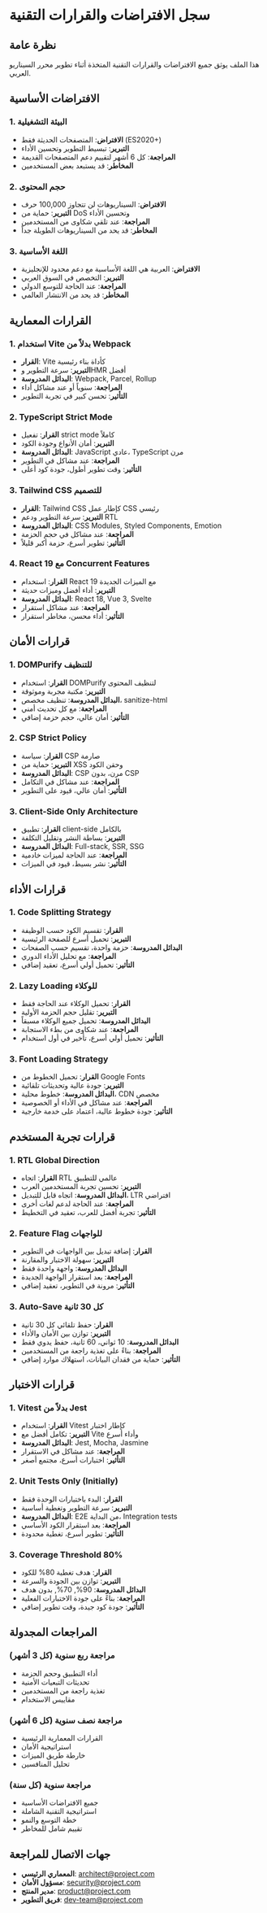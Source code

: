 # سجل الافتراضات والقرارات التقنية

## نظرة عامة

هذا الملف يوثق جميع الافتراضات والقرارات التقنية المتخذة أثناء تطوير محرر السيناريو العربي.

## الافتراضات الأساسية

### 1. البيئة التشغيلية
- **الافتراض**: المتصفحات الحديثة فقط (ES2020+)
- **التبرير**: تبسيط التطوير وتحسين الأداء
- **المراجعة**: كل 6 أشهر لتقييم دعم المتصفحات القديمة
- **المخاطر**: قد يستبعد بعض المستخدمين

### 2. حجم المحتوى
- **الافتراض**: السيناريوهات لن تتجاوز 100,000 حرف
- **التبرير**: حماية من DoS وتحسين الأداء
- **المراجعة**: عند تلقي شكاوى من المستخدمين
- **المخاطر**: قد يحد من السيناريوهات الطويلة جداً

### 3. اللغة الأساسية
- **الافتراض**: العربية هي اللغة الأساسية مع دعم محدود للإنجليزية
- **التبرير**: التخصص في السوق العربي
- **المراجعة**: عند الحاجة للتوسع الدولي
- **المخاطر**: قد يحد من الانتشار العالمي

## القرارات المعمارية

### 1. استخدام Vite بدلاً من Webpack
- **القرار**: Vite كأداة بناء رئيسية
- **التبرير**: سرعة التطوير وHMR أفضل
- **البدائل المدروسة**: Webpack, Parcel, Rollup
- **المراجعة**: سنوياً أو عند مشاكل أداء
- **التأثير**: تحسن كبير في تجربة التطوير

### 2. TypeScript Strict Mode
- **القرار**: تفعيل strict mode كاملاً
- **التبرير**: أمان الأنواع وجودة الكود
- **البدائل المدروسة**: JavaScript عادي، TypeScript مرن
- **المراجعة**: عند مشاكل في التطوير
- **التأثير**: وقت تطوير أطول، جودة كود أعلى

### 3. Tailwind CSS للتصميم
- **القرار**: Tailwind CSS كإطار عمل CSS رئيسي
- **التبرير**: سرعة التطوير ودعم RTL
- **البدائل المدروسة**: CSS Modules, Styled Components, Emotion
- **المراجعة**: عند مشاكل في حجم الحزمة
- **التأثير**: تطوير أسرع، حزمة أكبر قليلاً

### 4. React 19 مع Concurrent Features
- **القرار**: استخدام React 19 مع الميزات الجديدة
- **التبرير**: أداء أفضل وميزات حديثة
- **البدائل المدروسة**: React 18, Vue 3, Svelte
- **المراجعة**: عند مشاكل استقرار
- **التأثير**: أداء محسن، مخاطر استقرار

## قرارات الأمان

### 1. DOMPurify للتنظيف
- **القرار**: استخدام DOMPurify لتنظيف المحتوى
- **التبرير**: مكتبة مجربة وموثوقة
- **البدائل المدروسة**: تنظيف مخصص، sanitize-html
- **المراجعة**: مع كل تحديث أمني
- **التأثير**: أمان عالي، حجم حزمة إضافي

### 2. CSP Strict Policy
- **القرار**: سياسة CSP صارمة
- **التبرير**: حماية من XSS وحقن الكود
- **البدائل المدروسة**: CSP مرن، بدون CSP
- **المراجعة**: عند مشاكل في التكامل
- **التأثير**: أمان عالي، قيود على التطوير

### 3. Client-Side Only Architecture
- **القرار**: تطبيق client-side بالكامل
- **التبرير**: بساطة النشر وتقليل التكلفة
- **البدائل المدروسة**: Full-stack, SSR, SSG
- **المراجعة**: عند الحاجة لميزات خادمية
- **التأثير**: نشر بسيط، قيود في الميزات

## قرارات الأداء

### 1. Code Splitting Strategy
- **القرار**: تقسيم الكود حسب الوظيفة
- **التبرير**: تحميل أسرع للصفحة الرئيسية
- **البدائل المدروسة**: حزمة واحدة، تقسيم حسب الصفحات
- **المراجعة**: مع تحليل الأداء الدوري
- **التأثير**: تحميل أولي أسرع، تعقيد إضافي

### 2. Lazy Loading للوكلاء
- **القرار**: تحميل الوكلاء عند الحاجة فقط
- **التبرير**: تقليل حجم الحزمة الأولية
- **البدائل المدروسة**: تحميل جميع الوكلاء مسبقاً
- **المراجعة**: عند شكاوى من بطء الاستجابة
- **التأثير**: تحميل أولي أسرع، تأخير في أول استخدام

### 3. Font Loading Strategy
- **القرار**: تحميل الخطوط من Google Fonts
- **التبرير**: جودة عالية وتحديثات تلقائية
- **البدائل المدروسة**: خطوط محلية، CDN مخصص
- **المراجعة**: عند مشاكل في الأداء أو الخصوصية
- **التأثير**: جودة خطوط عالية، اعتماد على خدمة خارجية

## قرارات تجربة المستخدم

### 1. RTL Global Direction
- **القرار**: اتجاه RTL عالمي للتطبيق
- **التبرير**: تحسين تجربة المستخدمين العرب
- **البدائل المدروسة**: اتجاه قابل للتبديل، LTR افتراضي
- **المراجعة**: عند الحاجة لدعم لغات أخرى
- **التأثير**: تجربة أفضل للعرب، تعقيد في التخطيط

### 2. Feature Flag للواجهات
- **القرار**: إضافة تبديل بين الواجهات في التطوير
- **التبرير**: سهولة الاختبار والمقارنة
- **البدائل المدروسة**: واجهة واحدة فقط
- **المراجعة**: بعد استقرار الواجهة الجديدة
- **التأثير**: مرونة في التطوير، تعقيد إضافي

### 3. Auto-Save كل 30 ثانية
- **القرار**: حفظ تلقائي كل 30 ثانية
- **التبرير**: توازن بين الأمان والأداء
- **البدائل المدروسة**: 10 ثواني، 60 ثانية، حفظ يدوي فقط
- **المراجعة**: بناءً على تغذية راجعة من المستخدمين
- **التأثير**: حماية من فقدان البيانات، استهلاك موارد إضافي

## قرارات الاختبار

### 1. Vitest بدلاً من Jest
- **القرار**: استخدام Vitest كإطار اختبار
- **التبرير**: تكامل أفضل مع Vite وأداء أسرع
- **البدائل المدروسة**: Jest, Mocha, Jasmine
- **المراجعة**: عند مشاكل في الاستقرار
- **التأثير**: اختبارات أسرع، مجتمع أصغر

### 2. Unit Tests Only (Initially)
- **القرار**: البدء باختبارات الوحدة فقط
- **التبرير**: سرعة التطوير وتغطية أساسية
- **البدائل المدروسة**: E2E من البداية، Integration tests
- **المراجعة**: بعد استقرار الكود الأساسي
- **التأثير**: تطوير أسرع، تغطية محدودة

### 3. Coverage Threshold 80%
- **القرار**: هدف تغطية 80% للكود
- **التبرير**: توازن بين الجودة والسرعة
- **البدائل المدروسة**: 90%, 70%, بدون هدف
- **المراجعة**: بناءً على جودة الاختبارات الفعلية
- **التأثير**: جودة كود جيدة، وقت تطوير إضافي

## المراجعات المجدولة

### مراجعة ربع سنوية (كل 3 أشهر)
- أداء التطبيق وحجم الحزمة
- تحديثات التبعيات الأمنية
- تغذية راجعة من المستخدمين
- مقاييس الاستخدام

### مراجعة نصف سنوية (كل 6 أشهر)
- القرارات المعمارية الرئيسية
- استراتيجية الأمان
- خارطة طريق الميزات
- تحليل المنافسين

### مراجعة سنوية (كل سنة)
- جميع الافتراضات الأساسية
- استراتيجية التقنية الشاملة
- خطة التوسع والنمو
- تقييم شامل للمخاطر

## جهات الاتصال للمراجعة

- **المعماري الرئيسي**: architect@project.com
- **مسؤول الأمان**: security@project.com
- **مدير المنتج**: product@project.com
- **فريق التطوير**: dev-team@project.com